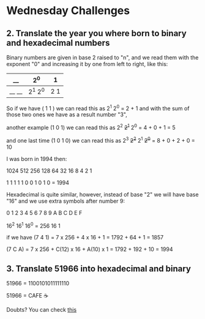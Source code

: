 # Wednesday Challenges

## 2. Translate the year you where born to binary and hexadecimal numbers

Binary numbers are given in base 2 raised to "n", and we read them with the exponent "0" and increasing it by one from left to right, like this:

 | __ | 2<sup>0</sup> | 1 |
 |---|---|---|
 | __ __ | 2<sup>1</sup> 2<sup>0</sup> | 2 1 |
 
 So if we have ( 1 1 ) we can read this as 2<sup>1</sup> 2<sup>0</sup> = 2 + 1 and with the sum of those two ones we have as a result number "3",
 
 another example (1 0 1) we can read this as 2<sup>2</sup> ~~2<sup>1</sup>~~ 2<sup>0</sup> = 4 + 0 + 1 = 5
 
 and one last time (1 0 1 0) we can read this as 2<sup>3</sup> ~~2<sup>2</sup>~~ 2<sup>1</sup> ~~2<sup>0</sup>~~ = 8 + 0 + 2 + 0 = 10
 
 I was born in 1994 then:
 
1024 512 256 128 64 32 16 8 4 2 1

1 1 1 1 1 0 0 1 0 1 0 = 1994

Hexadecimal is quite similar, however, instead of base "2" we will have base "16" and we use extra symbols after number 9:

0 1 2 3 4 5 6 7 8 9 A B C D E F

16<sup>2</sup> 16<sup>1</sup> 16<sup>0</sup> = 256 16 1

if we have (7 4 1) = 7 x 256 + 4 x 16 + 1 = 1792 + 64 + 1 = 1857

(7 C A) = 7 x 256 + C(12) x 16 + A(10) x 1 = 1792 + 192 + 10 = 1994


## 3. Translate 51966 into hexadecimal and binary

51966 = 1100101011111110

51966 = CAFE    :coffee:


Doubts? You can check [this](/week1/binary-decimal-hexadecimal-numbers.md)


 
 
 
